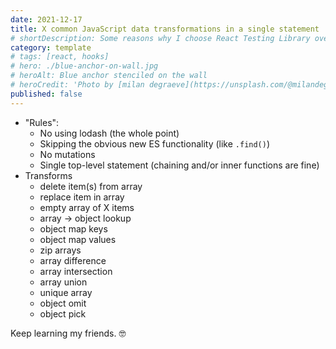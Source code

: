 ```yaml
---
date: 2021-12-17
title: X common JavaScript data transformations in a single statement
# shortDescription: Some reasons why I choose React Testing Library over Enzyme for testing React components
category: template
# tags: [react, hooks]
# hero: ./blue-anchor-on-wall.jpg
# heroAlt: Blue anchor stenciled on the wall
# heroCredit: 'Photo by [milan degraeve](https://unsplash.com/@milandegraeve)'
published: false
---
```


- "Rules":
  - No using lodash (the whole point)
  - Skipping the obvious new ES functionality (like `.find()`)
  - No mutations
  - Single top-level statement (chaining and/or inner functions are fine)
- Transforms
  - delete item(s) from array
  - replace item in array
  - empty array of X items
  - array -> object lookup
  - object map keys
  - object map values
  - zip arrays
  - array difference
  - array intersection
  - array union
  - unique array
  - object omit
  - object pick

Keep learning my friends. 🤓
